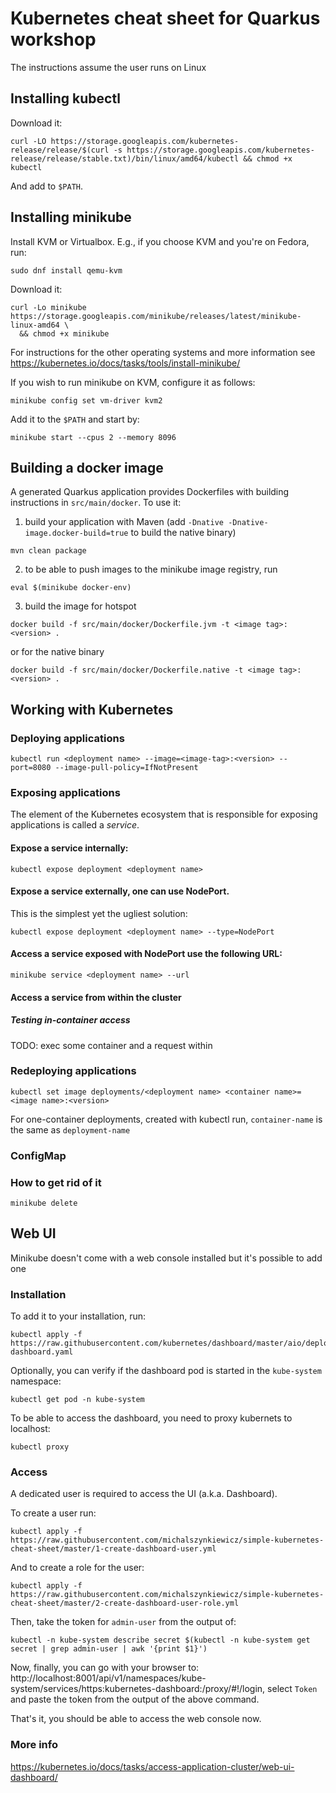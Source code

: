 # Kubernetes cheat sheet for Quarkus workshop
The instructions assume the user runs on Linux


## Installing kubectl

Download it:
```
curl -LO https://storage.googleapis.com/kubernetes-release/release/$(curl -s https://storage.googleapis.com/kubernetes-release/release/stable.txt)/bin/linux/amd64/kubectl && chmod +x kubectl
```

And add to `$PATH`.

## Installing minikube

Install KVM or Virtualbox.
E.g., if you choose KVM and you're on Fedora, run:
```
sudo dnf install qemu-kvm
```

Download it:
```
curl -Lo minikube https://storage.googleapis.com/minikube/releases/latest/minikube-linux-amd64 \
  && chmod +x minikube
```

For instructions for the other operating systems and more information see https://kubernetes.io/docs/tasks/tools/install-minikube/

If you wish to run minikube on KVM, configure it as follows:
```
minikube config set vm-driver kvm2
```

Add it to the `$PATH` and start by:
```
minikube start --cpus 2 --memory 8096
```

## Building a docker image
A generated Quarkus application provides Dockerfiles with building instructions in `src/main/docker`.
To use it:
1. build your application with Maven (add `-Dnative -Dnative-image.docker-build=true` to build the native binary)
```
mvn clean package
```
2. to be able to push images to the minikube image registry, run
```
eval $(minikube docker-env)
```
3. build the image for hotspot
```
docker build -f src/main/docker/Dockerfile.jvm -t <image tag>:<version> .
```
or for the native binary
```
docker build -f src/main/docker/Dockerfile.native -t <image tag>:<version> .
```

## Working with Kubernetes

### Deploying applications
```
kubectl run <deployment name> --image=<image-tag>:<version> --port=8080 --image-pull-policy=IfNotPresent
```

### Exposing applications
The element of the Kubernetes ecosystem that is responsible for exposing applications is called a *service*.

#### Expose a service internally:
```
kubectl expose deployment <deployment name>
```

#### Expose a service externally, one can use NodePort.
This is the simplest yet the ugliest solution:
```
kubectl expose deployment <deployment name> --type=NodePort
```

#### Access a service exposed with NodePort use the following URL:
```
minikube service <deployment name> --url
```

#### Access a service from within the cluster


##### Testing in-container access
TODO: exec some container and a request within

### Redeploying applications
```
kubectl set image deployments/<deployment name> <container name>=<image name>:<version>
```

For one-container deployments, created with kubectl run, `container-name` is the same as `deployment-name`

### ConfigMap

### How to get rid of it
```
minikube delete
```

## Web UI
Minikube doesn't come with a web console installed but it's possible to add one

### Installation
To add it to your installation, run:
```
kubectl apply -f https://raw.githubusercontent.com/kubernetes/dashboard/master/aio/deploy/recommended/kubernetes-dashboard.yaml
```

Optionally, you can verify if the dashboard pod is started in the `kube-system` namespace:
```
kubectl get pod -n kube-system
```

To be able to access the dashboard, you need to proxy kubernets to localhost:
```
kubectl proxy
```

### Access
A dedicated user is required to access the UI (a.k.a. Dashboard).

To create a user run:
```
kubectl apply -f https://raw.githubusercontent.com/michalszynkiewicz/simple-kubernetes-cheat-sheet/master/1-create-dashboard-user.yml
```

And to create a role for the user:
```
kubectl apply -f https://raw.githubusercontent.com/michalszynkiewicz/simple-kubernetes-cheat-sheet/master/2-create-dashboard-user-role.yml
```

Then, take the token for `admin-user` from the output of:
```
kubectl -n kube-system describe secret $(kubectl -n kube-system get secret | grep admin-user | awk '{print $1}')
```

Now, finally, you can go with your browser to:
http://localhost:8001/api/v1/namespaces/kube-system/services/https:kubernetes-dashboard:/proxy/#!/login, select `Token` and paste the token from the output of the above command.


That's it, you should be able to access the web console now.


### More info
https://kubernetes.io/docs/tasks/access-application-cluster/web-ui-dashboard/
